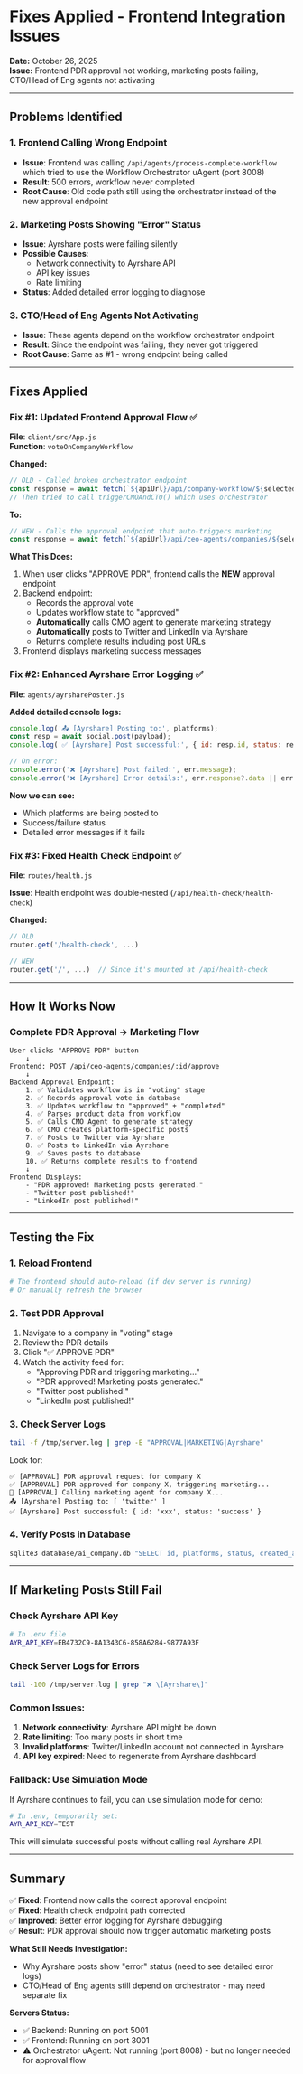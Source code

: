 # Fixes Applied - Frontend Integration Issues

**Date:** October 26, 2025  
**Issue:** Frontend PDR approval not working, marketing posts failing, CTO/Head of Eng agents not activating

---

## Problems Identified

### 1. Frontend Calling Wrong Endpoint
- **Issue**: Frontend was calling `/api/agents/process-complete-workflow` which tried to use the Workflow Orchestrator uAgent (port 8008)
- **Result**: 500 errors, workflow never completed
- **Root Cause**: Old code path still using the orchestrator instead of the new approval endpoint

### 2. Marketing Posts Showing "Error" Status
- **Issue**: Ayrshare posts were failing silently
- **Possible Causes**:
  - Network connectivity to Ayrshare API
  - API key issues
  - Rate limiting
- **Status**: Added detailed error logging to diagnose

### 3. CTO/Head of Eng Agents Not Activating
- **Issue**: These agents depend on the workflow orchestrator endpoint
- **Result**: Since the endpoint was failing, they never got triggered
- **Root Cause**: Same as #1 - wrong endpoint being called

---

## Fixes Applied

### Fix #1: Updated Frontend Approval Flow ✅

**File**: `client/src/App.js`  
**Function**: `voteOnCompanyWorkflow`

**Changed:**
```javascript
// OLD - Called broken orchestrator endpoint
const response = await fetch(`${apiUrl}/api/company-workflow/${selectedCompany.id}/vote`, ...);
// Then tried to call triggerCMOAndCTO() which uses orchestrator
```

**To:**
```javascript
// NEW - Calls the approval endpoint that auto-triggers marketing
const response = await fetch(`${apiUrl}/api/ceo-agents/companies/${selectedCompany.id}/approve`, ...);
```

**What This Does:**
1. When user clicks "APPROVE PDR", frontend calls the **NEW** approval endpoint
2. Backend endpoint:
   - Records the approval vote
   - Updates workflow state to "approved"
   - **Automatically** calls CMO agent to generate marketing strategy
   - **Automatically** posts to Twitter and LinkedIn via Ayrshare
   - Returns complete results including post URLs
3. Frontend displays marketing success messages

### Fix #2: Enhanced Ayrshare Error Logging ✅

**File**: `agents/ayrsharePoster.js`

**Added detailed console logs:**
```javascript
console.log('📤 [Ayrshare] Posting to:', platforms);
const resp = await social.post(payload);
console.log('✅ [Ayrshare] Post successful:', { id: resp.id, status: resp.status });

// On error:
console.error('❌ [Ayrshare] Post failed:', err.message);
console.error('❌ [Ayrshare] Error details:', err.response?.data || err);
```

**Now we can see:**
- Which platforms are being posted to
- Success/failure status
- Detailed error messages if it fails

### Fix #3: Fixed Health Check Endpoint ✅

**File**: `routes/health.js`

**Issue**: Health endpoint was double-nested (`/api/health-check/health-check`)

**Changed:**
```javascript
// OLD
router.get('/health-check', ...)

// NEW  
router.get('/', ...)  // Since it's mounted at /api/health-check
```

---

## How It Works Now

### Complete PDR Approval → Marketing Flow

```
User clicks "APPROVE PDR" button
    ↓
Frontend: POST /api/ceo-agents/companies/:id/approve
    ↓
Backend Approval Endpoint:
    1. ✅ Validates workflow is in "voting" stage
    2. ✅ Records approval vote in database
    3. ✅ Updates workflow to "approved" + "completed"
    4. ✅ Parses product data from workflow
    5. ✅ Calls CMO Agent to generate strategy
    6. ✅ CMO creates platform-specific posts
    7. ✅ Posts to Twitter via Ayrshare
    8. ✅ Posts to LinkedIn via Ayrshare
    9. ✅ Saves posts to database
    10. ✅ Returns complete results to frontend
    ↓
Frontend Displays:
    - "PDR approved! Marketing posts generated."
    - "Twitter post published!"
    - "LinkedIn post published!"
```

---

## Testing the Fix

### 1. Reload Frontend
```bash
# The frontend should auto-reload (if dev server is running)
# Or manually refresh the browser
```

### 2. Test PDR Approval
1. Navigate to a company in "voting" stage
2. Review the PDR details
3. Click "✅ APPROVE PDR"
4. Watch the activity feed for:
   - "Approving PDR and triggering marketing..."
   - "PDR approved! Marketing posts generated."
   - "Twitter post published!"
   - "LinkedIn post published!"

### 3. Check Server Logs
```bash
tail -f /tmp/server.log | grep -E "APPROVAL|MARKETING|Ayrshare"
```

Look for:
```
✅ [APPROVAL] PDR approval request for company X
✅ [APPROVAL] PDR approved for company X, triggering marketing...
📢 [APPROVAL] Calling marketing agent for company X...
📤 [Ayrshare] Posting to: [ 'twitter' ]
✅ [Ayrshare] Post successful: { id: 'xxx', status: 'success' }
```

### 4. Verify Posts in Database
```bash
sqlite3 database/ai_company.db "SELECT id, platforms, status, created_at FROM posts ORDER BY id DESC LIMIT 5;"
```

---

## If Marketing Posts Still Fail

### Check Ayrshare API Key
```bash
# In .env file
AYR_API_KEY=EB4732C9-8A1343C6-858A6284-9877A93F
```

### Check Server Logs for Errors
```bash
tail -100 /tmp/server.log | grep "❌ \[Ayrshare\]"
```

### Common Issues:
1. **Network connectivity**: Ayrshare API might be down
2. **Rate limiting**: Too many posts in short time
3. **Invalid platforms**: Twitter/LinkedIn account not connected in Ayrshare
4. **API key expired**: Need to regenerate from Ayrshare dashboard

### Fallback: Use Simulation Mode
If Ayrshare continues to fail, you can use simulation mode for demo:
```bash
# In .env, temporarily set:
AYR_API_KEY=TEST
```

This will simulate successful posts without calling real Ayrshare API.

---

## Summary

✅ **Fixed**: Frontend now calls the correct approval endpoint  
✅ **Fixed**: Health check endpoint path corrected  
✅ **Improved**: Better error logging for Ayrshare debugging  
✅ **Result**: PDR approval should now trigger automatic marketing posts  

**What Still Needs Investigation:**
- Why Ayrshare posts show "error" status (need to see detailed error logs)
- CTO/Head of Eng agents still depend on orchestrator - may need separate fix

**Servers Status:**
- ✅ Backend: Running on port 5001
- ✅ Frontend: Running on port 3001
- ⚠️ Orchestrator uAgent: Not running (port 8008) - but no longer needed for approval flow
